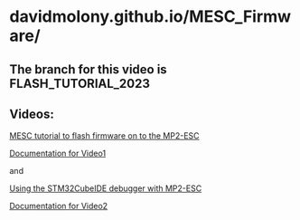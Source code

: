 # davidmolony.github.io/MESC_Firmware/
## The branch for this video is FLASH_TUTORIAL_2023

## Videos:

[MESC tutorial to flash firmware on to the MP2-ESC](https://www.youtube.com/watch?v=ffT_TOowyAI)

[Documentation for Video1](MESC_TUTORIAL_VIDEO1.md)

and

[Using the STM32CubeIDE debugger with MP2-ESC](https://www.youtube.com/watch?v=NrY-XDAn1OE)

[Documentation for Video2](MESC_TUTORIAL_VIDEO2.md)

